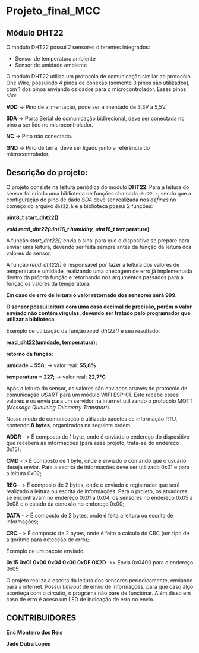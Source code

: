# Projeto_final_MCC

## Módulo DHT22

  O módulo DHT22 possui 2 sensores diferentes integrados:

- Sensor de temperatura ambiente
- Sensor de umidade ambiente

 O módulo DHT22 utiliza um protocólo de comunicação similar ao protocólo One Wire, possuindo 4 pinos de conexão (somente 3 pinos são utilizados), com 1 dos pinos enviando os
dados para o microcontrolador. Esses pinos são:


**VDD** -> Pino de alimentação, pode ser alimentado de 3,3V a 5,5V.

**SDA** -> Porta Serial de comunicação bidirecional, deve ser conectada no pino a ser lido no microcontrolador.

**NC**  -> Pino não conectado.

**GND** -> Pino de terra, deve ser ligado junto a referência do microcontrolador.

## Descrição do projeto:

O projeto consiste na leitura periódica do módulo **DHT22**. Para a leitura do sensor foi criado uma biblioteca de funções chamada `dht22.c`, sendo que a configuração do pino de dado *SDA* deve ser realizada nos *defines* no começo do arquivo `dht22.h` e a biblioteca possui 2 funções:

**uint8_t start_dht22()**

****void read_dht22(uint16_t* humidity, uint16_t* temperature)**

A função *start_dht22()* envia o sinal para que o dispositivo se prepare para enviar uma leitura, devendo ser feita sempre antes da função de leitura dos valores do sensor.

A função *read_dht22()* é responsável por fazer a leitura dos valores de temperatura e umidade, realizando uma checagem de erro já implementada dentro da própria função e retornando nos argumentos passados para a função os valores da temperatura.

**__Em caso de erro de leitura o valor retornado dos sensores será 999.__**

**O sensor possui leitura com uma casa decimal de precisão, porém o valor enviado não contém virgulas, devendo ser tratado pelo programador que utilizar a biblioteca**

Exemplo de utilização da função *read_dht22()* e seu resultado:

**read_dht22(umidade, temperatura);**

**retorno da função:**

**umidade = 558;**     -> valor real: **55,8%**

**temperatura = 227;** -> valor real: **22,7°C**


Após a leitura do sensor, os valores são enviados através do protocolo de comunicação *USART* para um módulo WIFI ESP-01. Este recebe esses valores e os envia para um servidor na internet utilizando o protocólo MQTT (*Message Queueing Telemetry Transport*).

Nesse modo de comunicação é utilizado pacotes de informação RTU, contendo **8 bytes**, organizados na seguinte ordem:

**ADDR** - > É composto de 1 byte, onde é enviado o endereço do dispositivo que receberá as informações (para esse projeto, trata-se do endereço 0x15);

**CMD** - > É composto de 1 byte, onde é enviado o comando que o usuário deseja enviar. Para a escrita de informações deve ser utilizado 0x01 e para a leitura 0x02;

**REG** - > É composto de 2 bytes, onde é enviado o registrador que será realizado a leitura ou escrita de informações. Para o projeto, os atuadores se encontravam no endereço 0x01 a 0x04, os sensores no endereço 0x05 a 0x08 e o estado da conexão no endereço 0x00;

**DATA** - > É composto de 2 bytes, onde é feita a leitura ou escrita de informações;

**CRC** - > É composto de 2 bytes, onde é feito o calculo do CRC (um tipo de algoritmo para detecção de erro);

Exemplo de um pacote enviado:

   **0x15 0x01 0x00 0x04 0x00 0xDF 0X2D**      ->> Envia 0x0400 para o endereço 0x05
   
O projeto realiza a escrita da leitura dos sensores periodicamente, enviando para a internet. Possui *timeout* de envio de informações, para que caso algo aconteça com o circuito, o programa não pare de funcionar. Além disso em caso de erro é aceso um LED de indicação de erro no envio. 


## CONTRIBUIDORES

**Eric Monteiro dos Reis**

**Jade Dutra Lopes**

